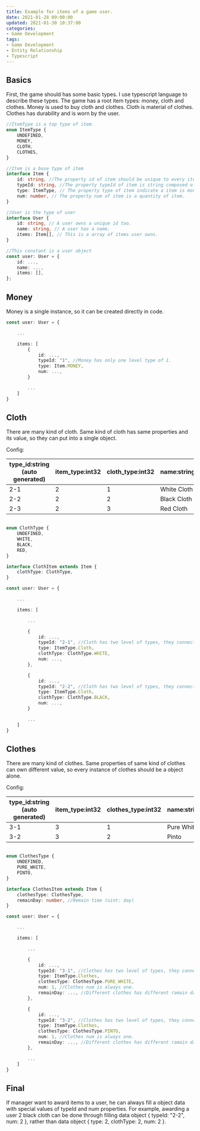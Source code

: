 ```yaml
---
title: Example for items of a game user.
date: 2021-01-28 09:00:00
updated: 2021-01-30 10:37:00
categories:
- Game Development
tags:
- Game Development
- Entity Relationship
- Typescript
---
```


## Basics

First, the game should has some basic types. I use typescript language to describe these types.
The game has a root item types: money, cloth and clothes. Money is used to buy cloth and clothes.
Cloth is material of clothes. Clothes has durability and is worn by the user.

```ts
//ItemType is a top type of item.
enum ItemType {
    UNDEFINED,
    MONEY,
    CLOTH,
    CLOTHES,
}

//Item is a base type of item
interface Item {
    id: string, //The property id of item should be unique to every item instances.
    typeId: string, //The property typeId of item is string composed of all levels of the hierarchy of item type.
    type: ItemType, // The property type of item indicate a item is money, cloth or clothes.
    num: number, // The property num of item is a quantity of item.
}

//User is the type of user
interface User {
    id: string, // A user owns a unique id too.
    name: string, // A user has a name.
    items: Item[], // This is a array of items user owns.
}

//This constant is a user object
const user: User = {
    id: ...,
    name: ...,
    items: [],
};

```

## Money

Money is a single instance, so it can be created directly in code.

```ts
const user: User = {

    ... 

    items: [ 
        {
            id: ...,
            typeId: "1", //Money has only one level type of 1.
            type: Item.MONEY,
            num: ...,
        }

        ...
    ]
}
```

## Cloth

There are many kind of cloth. Same kind of cloth has same properties and its value, so they can put into a single object.  

Config:

| type_id:string (auto generated) | item_type:int32 | cloth_type:int32 | name:string  |
| ---                             | ---             | ---              | ---          |
| 2-1                             | 2               | 1                | White Cloth  |
| 2-2                             | 2               | 2                | Black Cloth  |
| 2-3                             | 2               | 3                | Red Cloth    |

```ts

enum ClothType {
    UNDEFINED,
    WHITE,
    BLACK,
    RED,
}

interface ClothItem extends Item {
    clothType: ClothType, 
}

const user: User = {

    ... 

    items: [

        ...

        {
            id: ...,
            typeId: "2-1", //Cloth has two level of types, they connect with "ItemType-ClothType".
            type: ItemType.Cloth,
            clothType: ClothType.WHITE,
            num: ...,
        },

        {
            id: ...,
            typeId: "2-2", //Cloth has two level of types, they connect with "ItemType-ClothType".
            type: ItemType.Cloth,
            clothType: ClothType.BLACK,
            num: ...,
        }

        ...
    ]
}

```

## Clothes

There are many kind of clothes. Same properties of same kind of clothes can own different value, so every instance of clothes should be a object alone.  

Config:

| type_id:string (auto generated) | item_type:int32 | clothes_type:int32 | name:string |durability:int32 (unit: day) |
| ---                             | ---             | ---                | ---         | ---                         |
| 3-1                             | 3               | 1                  | Pure White  |  2                          |
| 3-2                             | 3               | 2                  | Pinto       |  3                          |

```ts

enum ClothesType {
    UNDEFINED,
    PURE_WHITE,
    PINTO,
}

interface ClothesItem extends Item {
    clothesType: ClothesType,
    remainDay: number, //Remain time (uint: day)
}

const user: User = {

    ... 

    items: [

        ...

        {
            id: ...,
            typeId: "3-1", //Clothes has two level of types, they connect with "ItemType-ClothesType".
            type: ItemType.Clothes,
            clothesType: ClothesType.PURE_WHITE,
            num: 1, //Clothes num is always one.
            remainDay: ..., //Different clothes has different ramain day
        },

        {
            id: ...,
            typeId: "3-2", //Clothes has two level of types, they connect with "ItemType-ClothesType".
            type: ItemType.Clothes,
            clothesType: ClothesType.PINTO,
            num: 1, //Clothes num is always one.
            remainDay: ..., //Different clothes has different ramain day
        },

        ...
    ]
}

```

## Final

If manager want to award items to a user, he can always fill a object data with special values of typeId and num properties.
For example, awarding a user 2 black cloth can be done through filling data object { typeId: "2-2", num: 2 }, rather than data object { type: 2, clothType: 2, num: 2 }.
